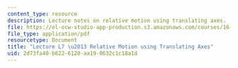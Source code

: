 ```yaml
---
content_type: resource
description: Lecture notes on relative motion using translating axes.
file: https://ol-ocw-studio-app-production.s3.amazonaws.com/courses/16-07-dynamics-fall-2009/2d73fa40b6226120aa190632c1c18a1d_MIT16_07F09_Lec07.pdf
file_type: application/pdf
resourcetype: Document
title: "Lecture L7 \u2013 Relative Motion using Translating Axes"
uid: 2d73fa40-b622-6120-aa19-0632c1c18a1d
---
```

